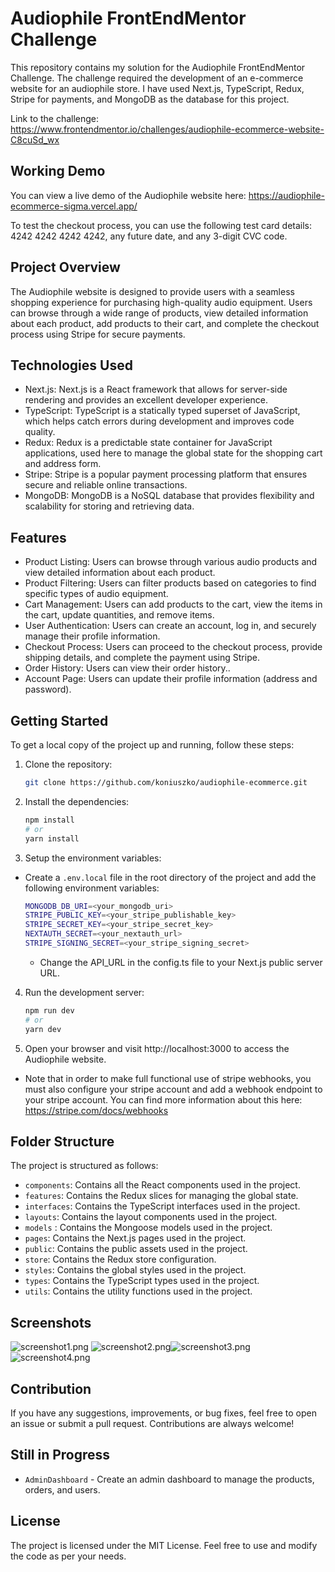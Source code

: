 # Audiophile FrontEndMentor Challenge

This repository contains my solution for the Audiophile FrontEndMentor Challenge. The challenge required the development
of an e-commerce website for an audiophile store. I have used Next.js, TypeScript, Redux, Stripe for payments, and
MongoDB as the database for this project.

Link to the challenge: https://www.frontendmentor.io/challenges/audiophile-ecommerce-website-C8cuSd_wx

## Working Demo

You can view a live demo of the Audiophile website here:
https://audiophile-ecommerce-sigma.vercel.app/

To test the checkout process, you can use the following test card details: 4242 4242 4242 4242, any future date, and
any 3-digit CVC code.

## Project Overview

The Audiophile website is designed to provide users with a seamless shopping experience for purchasing high-quality
audio equipment. Users can browse through a wide range of products, view detailed information about each product, add
products to their cart, and complete the checkout process using Stripe for secure payments.

## Technologies Used

- Next.js: Next.js is a React framework that allows for server-side rendering and provides an excellent developer
  experience.
- TypeScript: TypeScript is a statically typed superset of JavaScript, which helps catch errors during development and
  improves code quality.
- Redux: Redux is a predictable state container for JavaScript applications, used here to manage the global state
  for the shopping cart and address form.
- Stripe: Stripe is a popular payment processing platform that ensures secure and reliable online transactions.
- MongoDB: MongoDB is a NoSQL database that provides flexibility and scalability for storing and retrieving data.

## Features

- Product Listing: Users can browse through various audio products and view detailed information about each product.
- Product Filtering: Users can filter products based on categories to find specific types of audio equipment.
- Cart Management: Users can add products to the cart, view the items in the cart, update quantities, and remove items.
- User Authentication: Users can create an account, log in, and securely manage their profile information.
- Checkout Process: Users can proceed to the checkout process, provide shipping details, and complete the payment using
  Stripe.
- Order History: Users can view their order history..
- Account Page: Users can update their profile information (address and password).

## Getting Started

To get a local copy of the project up and running, follow these steps:

1. Clone the repository:

   ```bash
   git clone https://github.com/koniuszko/audiophile-ecommerce.git
   ```
2. Install the dependencies:

   ```bash
   npm install
   # or
   yarn install
   ```

3. Setup the environment variables:

- Create a `.env.local` file in the root directory of the project and add the following environment variables:
   ```bash
   MONGODB_DB_URI=<your_mongodb_uri>
   STRIPE_PUBLIC_KEY=<your_stripe_publishable_key>
   STRIPE_SECRET_KEY=<your_stripe_secret_key>
   NEXTAUTH_SECRET=<your_nextauth_url>
   STRIPE_SIGNING_SECRET=<your_stripe_signing_secret>
   ```
    - Change the API_URL in the config.ts file to your Next.js public server URL.

4. Run the development server:

   ```bash
   npm run dev
   # or
   yarn dev
   ```

5. Open your browser and visit http://localhost:3000 to access the Audiophile website.

* Note that in order to make full functional use of stripe webhooks, you must also configure your stripe account and add
  a
  webhook endpoint to your stripe account. You can find more information about this
  here: https://stripe.com/docs/webhooks

## Folder Structure

The project is structured as follows:

- `components`: Contains all the React components used in the project.
- `features`: Contains the Redux slices for managing the global state.
- `interfaces`: Contains the TypeScript interfaces used in the project.
- `layouts`: Contains the layout components used in the project.
- `models` : Contains the Mongoose models used in the project.
- `pages`: Contains the Next.js pages used in the project.
- `public`: Contains the public assets used in the project.
- `store`: Contains the Redux store configuration.
- `styles`: Contains the global styles used in the project.
- `types`: Contains the TypeScript types used in the project.
- `utils`: Contains the utility functions used in the project.

## Screenshots

![screenshot1.png](screenshots%2Fscreenshot1.png)
![screenshot2.png](screenshots%2Fscreenshot2.png)![screenshot3.png](screenshots%2Fscreenshot3.png)![screenshot4.png](screenshots%2Fscreenshot4.png)

## Contribution

If you have any suggestions, improvements, or bug fixes, feel free to open an issue or submit a pull request.
Contributions are always welcome!

## Still in Progress

- `AdminDashboard` - Create an admin dashboard to manage the products, orders, and users.

## License

The project is licensed under the MIT License. Feel free to use and modify the code as per your needs.
